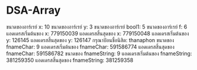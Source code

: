 # DSA-Array
ขนาดของอาร์เรย์ x: 10
ขนาดของอาร์เรย์ y: 3
ขนาดของอาร์เรย์ bool1: 5
ขนาดของอาร์เรย์ f: 6
แอดเดรสเริ่มต้นของ x: 779150039
แอดเดรสสิ้นสุดของ x: 779150048
แอดเดรสเริ่มต้นของ y: 126145
แอดเดรสสิ้นสุดของ y: 126147
กรุณาป้อนชื่อนิสิต: thanaphon
ขนาดของ fnameChar: 9
แอดเดรสเริ่มต้นของ fnameChar: 591586774
แอดเดรสสิ้นสุดของ fnameChar: 591586782
ขนาดของ fnameString: 9
แอดเดรสเริ่มต้นของ fnameString: 381259350
แอดเดรสสิ้นสุดของ fnameString: 381259358

